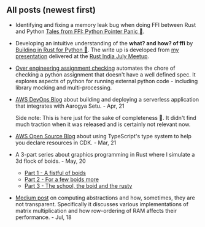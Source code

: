 ## All posts (newest first)

* Identifying and fixing a memory leak bug when doing FFI between Rust and Python [Tales from FFI: Python Pointer Panic 🔗](./tales-from-ffi-python-pointer-panic.md).

* Developing an intuitive understanding of the **what? and how? of ffi** by [Building in Rust for Python 🔗](./tales-from-ffi.md). The write up is developed from [my presentation](https://docs.google.com/presentation/d/1Ww5mVbfU0FYbK1DWA6JE6zwVgzB5gw3zaNzk_HaH6xI/edit?usp=sharing) delivered at the [Rust India July Meetup](https://hasgeek.com/rustlangin/july-2023-rustacean-meetup/).

* [Over engineering assignment checking](./over-engineering-assignment-checking.md) automates the chore of checking a python assignment that doesn't have a well defined spec. It explores aspects of python for running external python code - including library mocking and multi-processing.

* [AWS DevOps Blog](https://aws.amazon.com/blogs/devops/integrating-with-aarogya-setu-open-api-on-aws-to-ensure-a-safe-workspace/) about building and deploying a serverless application that integrates with Aarogya Setu. - Apr, 21

  Side note: This is here just for the sake of completeness 🖖. It didn't find much traction when it was released and is certainly not relevant now.

* [AWS Open Source Blog](https://aws.amazon.com/blogs/opensource/using-strong-typing-practices-to-declare-a-large-number-of-resources-with-aws-cdk/) about using TypeScript's type system to help you declare resources in CDK. - Mar, 21

* A 3-part series about graphics programming in Rust where I simulate a 3d flock of boids. - May, 20
    * [Part 1 - A fistful of boids](./a-fistful-of-boids.md)
    * [Part 2 - For a few boids more](./for-a-few-boids-more.md)
    * [Part 3 - The school, the boid and the rusty](./the-school-the-boid-and-the-rusty.md)

* [Medium post](https://medium.com/@twitu/a-dive-down-the-levels-of-abstraction-227c96c7933c) on computing abstractions and how, sometimes, they are not transparent. Specifically it discusses various implementations of matrix multiplication and how row-ordering of RAM affects their performance. - Jul, 18

